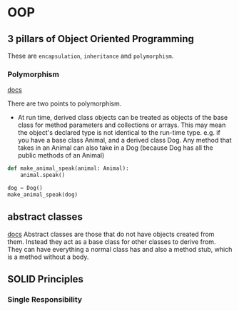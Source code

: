 # OOP

## 3 pillars of Object Oriented Programming
These are `encapsulation`, `inheritance` and `polymorphism`.

### Polymorphism
[docs](https://learn.microsoft.com/en-us/dotnet/csharp/fundamentals/object-oriented/polymorphism)

There are two points to polymorphism.
- At run time, derived class objects can be treated as objects of the base class for method parameters and collections or arrays. This may mean the object's declared type is not identical to the run-time type.
e.g.
if you have a base class Animal, and a derived class Dog. Any method that takes in an Animal can also take in a Dog (because Dog has all the public methods of an Animal)

```python
def make_animal_speak(animal: Animal):
    animal.speak()

dog = Dog()
make_animal_speak(dog)
```

## abstract classes
[docs](https://stackoverflow.com/a/1913647)
Abstract classes are those that do not have objects created from them. Instead they act as a base class for other classes to derive from. They can have everything a normal class has and also a method stub, which is a method without a body.



## SOLID Principles

### Single Responsibility